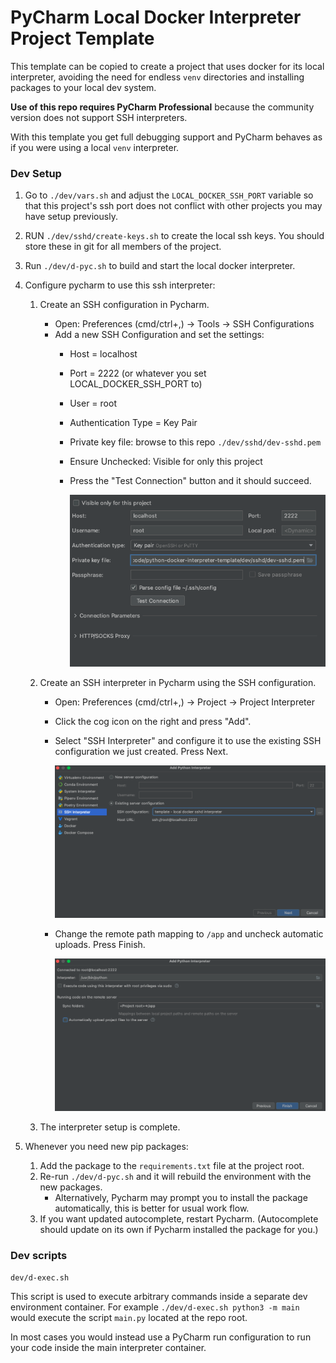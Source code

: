 
# PyCharm Local Docker Interpreter Project Template

This template can be copied to create a project that uses docker for its local interpreter, avoiding the need for 
endless `venv` directories and installing packages to your local dev system.

**Use of this repo requires PyCharm Professional** because the community version does not support SSH interpreters.

With this template you get full debugging support and PyCharm behaves as if you were using a local `venv` interpreter.

### Dev Setup

1. Go to `./dev/vars.sh` and adjust the `LOCAL_DOCKER_SSH_PORT` variable so that this project's ssh port does not 
   conflict with other projects you may have setup previously.
2. RUN `./dev/sshd/create-keys.sh` to create the local ssh keys. You should store these in git for all members of 
   the project.
3. Run `./dev/d-pyc.sh` to build and start the local docker interpreter.
4. Configure pycharm to use this ssh interpreter:

    1. Create an SSH configuration in Pycharm.
       - Open: Preferences (cmd/ctrl+,) -> Tools -> SSH Configurations
       - Add a new SSH Configuration and set the settings:
         - Host = localhost
         - Port = 2222 (or whatever you set LOCAL_DOCKER_SSH_PORT to)
         - User = root
         - Authentication Type = Key Pair
         - Private key file: browse to this repo `./dev/sshd/dev-sshd.pem`
         - Ensure Unchecked: Visible for only this project
         - Press the "Test Connection" button and it should succeed.

           ![alt text](./dev/docs/pycharm-interpreter-setup-01.png "Title")

    2. Create an SSH interpreter in Pycharm using the SSH configuration.
       - Open: Preferences (cmd/ctrl+,) -> Project -> Project Interpreter
       - Click the cog icon on the right and press "Add".
       - Select "SSH Interpreter" and configure it to use the existing SSH configuration we just created. Press Next.
       
         ![alt text](./dev/docs/pycharm-interpreter-setup-02.png "Title")
       
       - Change the remote path mapping to `/app` and uncheck automatic uploads. Press Finish.
       
         ![alt text](./dev/docs/pycharm-interpreter-setup-03.png "Title")
       
    3. The interpreter setup is complete.
   
5. Whenever you need new pip packages:
   1. Add the package to the `requirements.txt` file at the project root.
   2. Re-run `./dev/d-pyc.sh` and it will rebuild the environment with the new packages.
      - Alternatively, Pycharm may prompt you to install the package automatically, this is better for usual work flow.
   3. If you want updated autocomplete, restart Pycharm. (Autocomplete should update on its own if Pycharm installed 
      the package for you.)


### Dev scripts

`dev/d-exec.sh`

This script is used to execute arbitrary commands inside a separate dev environment container. For example 
`./dev/d-exec.sh python3 -m main` would execute the script `main.py` located at the repo root.

In most cases you would instead use a PyCharm run configuration to run your code inside the main interpreter container. 

